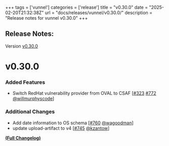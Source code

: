 +++
tags = ['vunnel']
categories = ['release']
title = "v0.30.0"
date = "2025-02-20T21:32:38Z"
url = "docs/releases/vunnel/v0.30.0/"
description = "Release notes for vunnel v0.30.0"
+++

## Release Notes:
Version [v0.30.0](https://github.com/anchore/vunnel/releases/tag/v0.30.0)

# v0.30.0

### Added Features

- Switch RedHat vulnerability provider from OVAL to CSAF [[#323](https://github.com/anchore/vunnel/issues/323) [#772](https://github.com/anchore/vunnel/pull/772) [@willmurphyscode](https://github.com/willmurphyscode)]

### Additional Changes

- Add date information to OS schema [[#760](https://github.com/anchore/vunnel/pull/760) [@wagoodman](https://github.com/wagoodman)]
- update upload-artifact to v4 [[#745](https://github.com/anchore/vunnel/pull/745) [@kzantow](https://github.com/kzantow)]

**[(Full Changelog)](https://github.com/anchore/vunnel/compare/v0.29.0...v0.30.0)**

